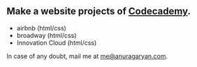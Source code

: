 ## Make a website projects of [Codecademy](https://www.codecademy.com/).

* airbnb (html/css)
* broadway (html/css)
* Innovation Cloud (html/css)


In case of any doubt, mail me at [me@anuragaryan.com](mailto:me@anuragaryan.com).
